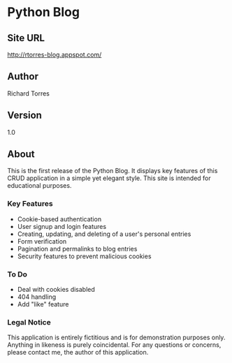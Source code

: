 # Python Blog #

## Site URL ##

http://rtorres-blog.appspot.com/

## Author ##
Richard Torres

## Version ##
1.0

## About ##

This is the first release of the Python Blog. It displays key features of
this CRUD application in a simple yet elegant style. This site is intended
for educational purposes.

### Key Features ###

- Cookie-based authentication
- User signup and login features
- Creating, updating, and deleting of a user's personal entries
- Form verification
- Pagination and permalinks to blog entries
- Security features to prevent malicious cookies

### To Do ###

- Deal with cookies disabled
- 404 handling
- Add "like" feature

### Legal Notice ###

This application is entirely fictitious and is for demonstration purposes 
only. Anything in likeness is purely coincidental. For any questions or 
concerns, please contact me, the author of this application.